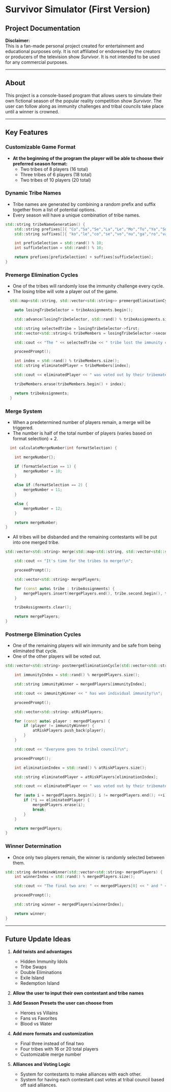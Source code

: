 # Survivor Simulator (First Version)  
## Project Documentation  

**Disclaimer:**  
This is a fan-made personal project created for entertainment and educational purposes only. It is not affiliated or endoresed by the creators or producers of the television show *Survivor*. It is not intended to be used for any commercial purposes. 

---

## About  
This project is a console-based program that allows users to simulate their own fictional season of the popular reality competition show *Survivor*. The user can follow along as immunity challenges and tribal councils take place until a winner is crowned. 

---

## Key Features 


### Customizable Game Format
- **At the beginning of the program the player will be able to choose their preferred season format:** 
  - Two tribes of 8 players (16 total)  
  - Three tribes of 6 players (18 total)
  - Two tribes of 10 players (20 total)  


### Dynamic Tribe Names 
- Tribe names are generated by combining a random prefix and suffix together from a list of potential options.
- Every season will have a unique combination of tribe names. 
```cpp
std::string tribeNameGeneration() {
    std::string prefixes[]{ "Co","Sa","Se","La","Le","Mo","Tu","Ya","So","Ul" };
    std::string suffixes[]{ "ko","le","co","se","vo","nu","ga","ro","va","to" };

    int prefixSelection = std::rand() % 10;
    int suffixSelection = std::rand() % 10;

    return prefixes[prefixSelection] + suffixes[suffixSelection];
}
```


### Premerge Elimination Cycles 
- One of the tribes will randomly lose the immunity challenge every cycle. 
- The losing tribe will vote a player out of the game.
```cpp
  std::map<std::string, std::vector<std::string>> premergeEliminationCycle(std::map<std::string, std::vector<std::string>>& tribeAssignments) {

	auto losingTribeSelector = tribeAssignments.begin();

	std::advance(losingTribeSelector, std::rand() % tribeAssignments.size());

	std::string selectedTribe = losingTribeSelector->first;
	std::vector<std::string>& tribeMembers = losingTribeSelector->second;

	std::cout << "The " << selectedTribe << " tribe lost the immunity challenge!\n";

	proceedPrompt();

	int index = std::rand() % tribeMembers.size();
	std::string eliminatedPlayer = tribeMembers[index];

	std::cout << eliminatedPlayer << " was voted out by their tribemates!\n";

	tribeMembers.erase(tribeMembers.begin() + index);

	return tribeAssignments;
  }
```


### Merge System 
- When a predetermined number of players remain, a merge will be triggered.
- The number is half of the total number of players (varies based on format selection) + 2.

```cpp
  int calculateMergeNumber(int formatSelection) {

	int mergeNumber{};

	if (formatSelection == 1) {
		mergeNumber = 10;
	}

	else if (formatSelection == 2) {
		mergeNumber = 11;
	}

	else {
		mergeNumber = 12;
	}

	return mergeNumber;
}
```

- All tribes will be disbanded and the remaining contestants will be put into one merged tribe.

```cpp
std::vector<std::string> merge(std::map<std::string, std::vector<std::string>>& tribeAssignments) {

	std::cout << "It's time for the tribes to merge!\n";

	proceedPrompt();

	std::vector<std::string> mergePlayers;

	for (const auto& tribe : tribeAssignments) {
		mergePlayers.insert(mergePlayers.end(), tribe.second.begin(), tribe.second.end());
	}

	tribeAssignments.clear();

	return mergePlayers;
}
```


### Postmerge Elimination Cycles 
- One of the remaining players will win immunity and be safe from being eliminated that cycle. 
- One of the other players will be voted out.
```cpp
std::vector<std::string> postmergeEliminationCycle(std::vector<std::string>& mergedPlayers) {

	int immunityIndex = std::rand() % mergedPlayers.size();

	std::string immunityWinner = mergedPlayers[immunityIndex];

	std::cout << immunityWinner << " has won individual immunity!\n";

	proceedPrompt();

	std::vector<std::string> atRiskPlayers;

	for (const auto& player : mergedPlayers) {
		if (player != immunityWinner) {
			atRiskPlayers.push_back(player);
		}
	}

	std::cout << "Everyone goes to tribal council!\n";

	proceedPrompt();

	int eliminationIndex = std::rand() % atRiskPlayers.size();

	std::string eliminatedPlayer = atRiskPlayers[eliminationIndex];

	std::cout << eliminatedPlayer << " was voted out by their tribemates!\n";

	for (auto i = mergedPlayers.begin(); i != mergedPlayers.end(); ++i) {
		if (*i == eliminatedPlayer) {
			mergedPlayers.erase(i);
			break;
		}
	}

	return mergedPlayers;
}
```
### Winner Determination 
- Once only two players remain, the winner is randomly selected between them. 
```cpp
std::string determineWinner(std::vector<std::string> mergedPlayers) {
	int winnerIndex = std::rand() % mergedPlayers.size();

	std::cout << "The final two are: " << mergedPlayers[0] << " and " << mergedPlayers[1] << "!\n";

	proceedPrompt();

	std::string winner = mergedPlayers[winnerIndex];

	return winner;
}
```
---

## Future Update Ideas 

1. **Add twists and advantages**  
   - Hidden Immunity Idols
   - Tribe Swaps
   - Double Eliminations
   - Exile Island
   - Redemption Island  

2. **Allow the user to input their own contestant and tribe names**  
  
3. **Add Season Presets the user can choose from**  
   - Heroes vs Villains
   - Fans vs Favorites
   - Blood vs Water
     
4. **Add more formats and customization**
   - Final three instead of final two
   - Four tribes with 16 or 20 total players
   - Customizable merge number

 5. **Alliances and Voting Logic**
    - System for contestants to make alliances with each other.
    - System for having each contestant cast votes at tribal council based off said alliances.   
